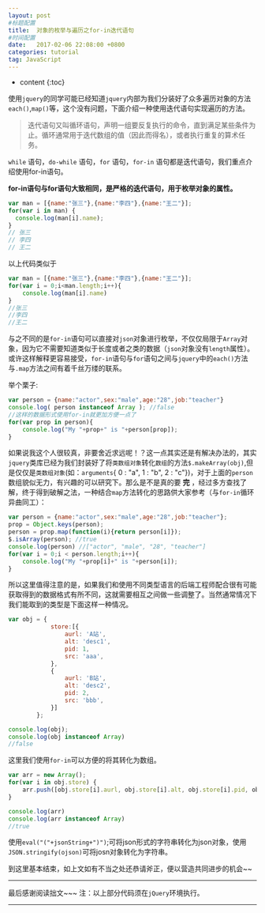 ```yaml
---
layout: post
#标题配置
title:  对象的枚举与遍历之for-in迭代语句
#时间配置
date:   2017-02-06 22:08:00 +0800
categories: tutorial
tag: JavaScript
---
```


* content
{:toc}


使用`jquery`的同学可能已经知道`jquery`内部为我们分装好了众多遍历对象的方法`each()`,`map()`等，这个没有问题，下面介绍一种使用迭代语句实现遍历的方法。

>迭代语句又叫循环语句，声明一组要反复执行的命令，直到满足某些条件为止。循环通常用于迭代数组的值（因此而得名），或者执行重复的算术任务。

`while` 语句，`do-while` 语句，`for` 语句，`for-in` 语句都是迭代语句，我们重点介绍使用for-in语句。

**for-in语句与for语句大致相同，是严格的迭代语句，用于枚举对象的属性。**

```javascript
var man = [{name:"张三"},{name:"李四"},{name:"王二"}];
for(var i in man) {
  console.log(man[i].name); 
}
// 张三
// 李四
// 王二
```

以上代码类似于

```javascript
var man = [{name:"张三"},{name:"李四"},{name:"王二"}];
for(var i = 0;i<man.length;i++){
    console.log(man[i].name)
}
//张三
//李四
//王二
```

与之不同的是`for-in`语句可以直接对`json`对象进行枚举，不仅仅局限于`Array`对象，因为它不需要知道类似于长度或者之类的数据（`json`对象没有`length`属性）。或许这样解释更容易接受，`for-in`语句与`for`语句之间与`jquery`中的`each()`方法与`.map`方法之间有着千丝万缕的联系。

举个栗子:

```javascript
var person = {name:"actor",sex:"male",age:"28",job:"teacher"}
console.log( person instanceof Array ); //false
//这样的数据形式使用for-in就更加方便一点了
for(var prop in person){
    console.log("My "+prop+" is "+person[prop]);
}
```

如果说我这个人很较真，非要舍近求远呢！？这一点其实还是有解决办法的，其实`jquery`类库已经为我们封装好了将`类数组对象`转化`数组`的方法`$.makeArray(obj)`,但是仅仅是`类数组对象`(如：`arguments`{ 0 : "a", 1 : "b", 2 : "c"})，对于上面的`person`数组貌似无力，有兴趣的可以研究下。那么是不是真的要 **完** ，经过多方查找了解，终于得到破解之法，一种结合`map`方法转化的思路供大家参考（与`for-in`循环异曲同工）：

```javascript
var person = {name:"actor",sex:"male",age:"28",job:"teacher"};
prop = Object.keys(person);
person = prop.map(function(i){return person[i]});
$.isArray(person); //true
console.log(person) //["actor", "male", "28", "teacher"]
for(var i = 0;i < person.length;i++){
    console.log("My "+prop[i]+" is "+person[i]);
}
```

所以这里值得注意的是，如果我们和使用不同类型语言的后端工程师配合很有可能获取得到的数据格式有所不同，这就需要相互之间做一些调整了。当然通常情况下我们能取到的类型是下面这样一种情况。

```javascript
var obj = {
            store:[{
                aurl: 'A站',
                alt: 'desc1',
                pid: 1,
                src: 'aaa',
            },
            {
                aurl: 'B站',
                alt: 'desc2',
                pid: 2,
                src: 'bbb',
            }]
        };

console.log(obj);
console.log(obj instanceof Array)
//false
```

这里我们使用`for-in`可以方便的将其转化为数组。

```javascript
var arr = new Array();
for(var i in obj.store) {
    arr.push([obj.store[i].aurl, obj.store[i].alt, obj.store[i].pid, obj.store[i].src]);
}

console.log(arr)
console.log(arr instanceof Array)
//true
```

使用`eval("("+jsonString+")")`;可将json形式的字符串转化为json对象，使用`JSON.stringify(ojson)`可将josn对象转化为字符串。

到这里基本结束，如上文如有不当之处还恭请斧正，便以营造共同进步的机会~~

---------
最后感谢阅读拙文~~~
注：以上部分代码须在`jQuery`环境执行。

---------

